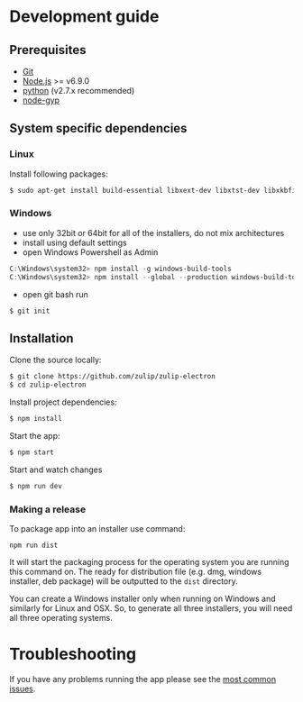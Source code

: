 # Development guide

## Prerequisites

* [Git](http://git-scm.com/book/en/v2/Getting-Started-Installing-Git)
* [Node.js](https://nodejs.org) >= v6.9.0
* [python](https://www.python.org/downloads/release/python-2713/) (v2.7.x recommended)
* [node-gyp](https://github.com/nodejs/node-gyp#installation)


## System specific dependencies

### Linux

Install following packages:
```sh
$ sudo apt-get install build-essential libxext-dev libxtst-dev libxkbfile-dev
```

### Windows

* use only 32bit or 64bit for all of the installers, do not mix architectures
* install using default settings
* open Windows Powershell as Admin
```powershell
C:\Windows\system32> npm install -g windows-build-tools
C:\Windows\system32> npm install --global --production windows-build-tools
```
* open git bash run 
```
$ git init
```

## Installation

Clone the source locally:

```sh
$ git clone https://github.com/zulip/zulip-electron
$ cd zulip-electron
```

Install project dependencies:

```sh
$ npm install
```
Start the app:

```sh
$ npm start
```

Start and watch changes

```sh
$ npm run dev
```
### Making a release

To package app into an installer use command:
```
npm run dist
```
It will start the packaging process for the operating system you are running this command on. The ready for distribution file (e.g. dmg, windows installer, deb package) will be outputted to the `dist` directory.

You can create a Windows installer only when running on Windows and similarly for Linux and OSX. So, to generate all three installers, you will need all three operating systems.

# Troubleshooting
If you have any problems running the app please see the [most common issues](./troubleshooting.md).

